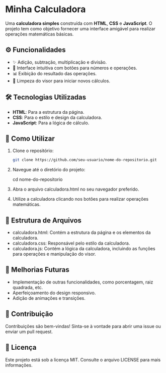# Minha Calculadora

Uma **calculadora simples** construída com **HTML**, **CSS** e **JavaScript**. O projeto tem como objetivo fornecer uma interface amigável para realizar operações matemáticas básicas.

## ⚙️ Funcionalidades

- ✨ Adição, subtração, multiplicação e divisão.
- 🎯 Interface intuitiva com botões para números e operações.
- 📊 Exibição do resultado das operações.
- 🧹 Limpeza do visor para iniciar novos cálculos.

## 🛠️ Tecnologias Utilizadas

- **HTML**: Para a estrutura da página.
- **CSS**: Para o estilo e design da calculadora.
- **JavaScript**: Para a lógica de cálculo.

## 🚀 Como Utilizar

1. Clone o repositório:

   ```bash
   git clone https://github.com/seu-usuario/nome-do-repositorio.git

2. Navegue até o diretório do projeto:
   
   cd nome-do-repositorio

4. Abra o arquivo calculadora.html no seu navegador preferido.

5. Utilize a calculadora clicando nos botões para realizar operações matemáticas.
   
## 📂 Estrutura de Arquivos
- calculadora.html: Contém a estrutura da página e os elementos da calculadora.
- calculadora.css: Responsável pelo estilo da calculadora.
- calculadora.js: Contém a lógica da calculadora, incluindo as funções para operações e manipulação do visor.
  
## 🌟 Melhorias Futuras
- Implementação de outras funcionalidades, como porcentagem, raiz quadrada, etc.
- Aperfeiçoamento do design responsivo.
- Adição de animações e transições.
  
## 🤝 Contribuição
Contribuições são bem-vindas! Sinta-se à vontade para abrir uma issue ou enviar um pull request.

## 📄 Licença
Este projeto está sob a licença MIT. Consulte o arquivo LICENSE para mais informações.
